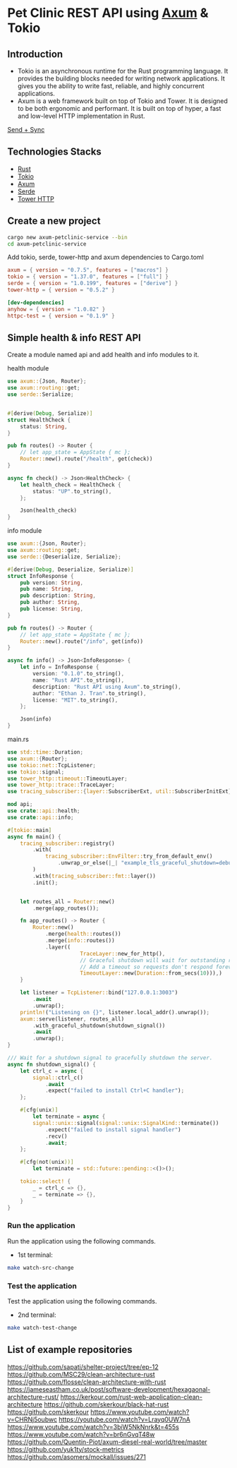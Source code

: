 # Pet Clinic REST API using [Axum](https://www.youtube.com/watch?v=Wnb_n5YktO8&t=716s) & Tokio

## Introduction
* Tokio is an asynchronous runtime for the Rust programming language. It provides the building blocks needed for writing network applications. It gives you the ability to write fast, reliable, and highly concurrent applications.
* Axum is a web framework built on top of Tokio and Tower. It is designed to be both ergonomic and performant. It is built on top of hyper, a fast and low-level HTTP implementation in Rust.

[Send + Sync](https://www.youtube.com/watch?v=yOezcP-XaIw)

## Technologies Stacks
* [Rust](https://www.rust-lang.org/)
* [Tokio](https://tokio.rs/)
* [Axum](https://docs.rs/axum/latest/axum/)
* [Serde](https://serde.rs/)
* [Tower HTTP](https://github.com/tower-rs/tower-http)



## Create a new project

```bash
cargo new axum-petclinic-service --bin
cd axum-petclinic-service
```
Add tokio, serde, tower-http and axum dependencies to Cargo.toml

```toml
axum = { version = "0.7.5", features = ["macros"] }
tokio = { version = "1.37.0", features = ["full"] }
serde = { version = "1.0.199", features = ["derive"] }
tower-http = { version = "0.5.2" }

[dev-dependencies]
anyhow = { version = "1.0.82" }
httpc-test = { version = "0.1.9" }
```

## Simple health & info REST API

Create a module named api and add health and info modules to it.

health module
```rust
use axum::{Json, Router};
use axum::routing::get;
use serde::Serialize;


#[derive(Debug, Serialize)]
struct HealthCheck {
    status: String,
}

pub fn routes() -> Router {
    // let app_state = AppState { mc };
    Router::new().route("/health", get(check))
}

async fn check() -> Json<HealthCheck> {
    let health_check = HealthCheck {
        status: "UP".to_string(),
    };

    Json(health_check)
}

```

info module
```rust
use axum::{Json, Router};
use axum::routing::get;
use serde::{Deserialize, Serialize};

#[derive(Debug, Deserialize, Serialize)]
struct InfoResponse {
    pub version: String,
    pub name: String,
    pub description: String,
    pub author: String,
    pub license: String,
}

pub fn routes() -> Router {
    // let app_state = AppState { mc };
    Router::new().route("/info", get(info))
}

async fn info() -> Json<InfoResponse> {
    let info = InfoResponse {
        version: "0.1.0".to_string(),
        name: "Rust API".to_string(),
        description: "Rust API using Axum".to_string(),
        author: "Ethan J. Tran".to_string(),
        license: "MIT".to_string(),
    };

    Json(info)
}
```

main.rs
```rust
use std::time::Duration;
use axum::{Router};
use tokio::net::TcpListener;
use tokio::signal;
use tower_http::timeout::TimeoutLayer;
use tower_http::trace::TraceLayer;
use tracing_subscriber::{layer::SubscriberExt, util::SubscriberInitExt};

mod api;
use crate::api::health;
use crate::api::info;

#[tokio::main]
async fn main() {
    tracing_subscriber::registry()
        .with(
            tracing_subscriber::EnvFilter::try_from_default_env()
                .unwrap_or_else(|_| "example_tls_graceful_shutdown=debug".into()),
        )
        .with(tracing_subscriber::fmt::layer())
        .init();


    let routes_all = Router::new()
        .merge(app_routes());

    fn app_routes() -> Router {
        Router::new()
            .merge(health::routes())
            .merge(info::routes())
            .layer((
                       TraceLayer::new_for_http(),
                       // Graceful shutdown will wait for outstanding requests to complete.
                       // Add a timeout so requests don't respond forever.
                       TimeoutLayer::new(Duration::from_secs(10))),)
    }

    let listener = TcpListener::bind("127.0.0.1:3003")
        .await
        .unwrap();
    println!("Listening on {}", listener.local_addr().unwrap());
    axum::serve(listener, routes_all)
        .with_graceful_shutdown(shutdown_signal())
        .await
        .unwrap();
}

/// Wait for a shutdown signal to gracefully shutdown the server.
async fn shutdown_signal() {
    let ctrl_c = async {
        signal::ctrl_c()
            .await
            .expect("failed to install Ctrl+C handler");
    };

    #[cfg(unix)]
        let terminate = async {
        signal::unix::signal(signal::unix::SignalKind::terminate())
            .expect("failed to install signal handler")
            .recv()
            .await;
    };

    #[cfg(not(unix))]
        let terminate = std::future::pending::<()>();

    tokio::select! {
        _ = ctrl_c => {},
        _ = terminate => {},
    }
}
```

### Run the application
Run the application using the following commands.
* 1st terminal:
```bash
make watch-src-change
```

### Test the application
Test the application using the following commands.
* 2nd terminal:
```bash
make watch-test-change
```






## List of example repositories
https://github.com/sapati/shelter-project/tree/ep-12
https://github.com/MSC29/clean-architecture-rust
https://github.com/flosse/clean-architecture-with-rust
https://jameseastham.co.uk/post/software-development/hexagaonal-architecture-rust/
https://kerkour.com/rust-web-application-clean-architecture
https://github.com/skerkour/black-hat-rust
https://github.com/skerkour
https://www.youtube.com/watch?v=CHRNj5oubwc
https://youtube.com/watch?v=Lrayq0UW7nA
https://www.youtube.com/watch?v=3biW5NkNnrk&t=455s
https://www.youtube.com/watch?v=br6nGvqT48w
https://github.com/Quentin-Piot/axum-diesel-real-world/tree/master
https://github.com/yuk1ty/stock-metrics
https://github.com/asomers/mockall/issues/271

